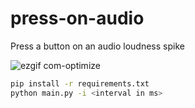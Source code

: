 # press-on-audio
Press a button on an audio loudness spike

![ezgif com-optimize](https://github.com/Vito510/press-on-audio/assets/73427833/9b3f6b8c-8b30-4a4b-a053-5dc52c55a313)

```bash
pip install -r requirements.txt
python main.py -i <interval in ms>
```


